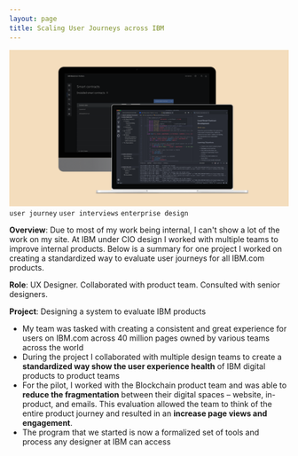 ```yaml
---
layout: page
title: Scaling User Journeys across IBM
---
```


![userjourney](/images/ibm-journey.png)
`user journey` `user interviews` `enterprise design`

**Overview**: Due to most of my work being internal, I can't show a lot of the work on my site. At IBM under CIO design I worked with multiple teams to improve internal products. Below is a summary for one project I worked on creating a standardized way to evaluate user journeys for all IBM.com products.

**Role**: UX Designer. Collaborated with product team. Consulted with senior designers.

**Project**: Designing a system to evaluate IBM products

- My team was tasked with creating a consistent and great experience for users on IBM.com across 40 million pages owned by various teams across the world
- During the project I collaborated with multiple design teams to create a **standardized way show the user experience health** of IBM digital products to product teams
- For the pilot, I worked with the Blockchain product team and was able to **reduce the fragmentation** between their digital spaces – website, in-product, and  emails. This evaluation allowed the team to think of the entire product journey and resulted in an **increase page views and engagement**.
- The program that we started is now a formalized set of tools and process any designer at IBM can access
